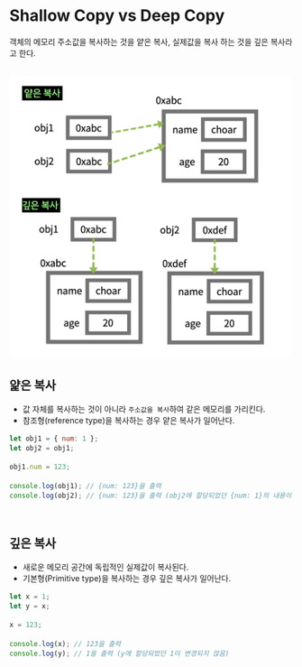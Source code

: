 # Shallow Copy vs Deep Copy

객체의 메모리 주소값을 복사하는 것을 얕은 복사, 실제값을 복사 하는 것을 깊은 복사라고 한다.

<br>

<img src="../images//javascript/image.png" width="500px"/>

<br>

## 얉은 복사

-   값 자체를 복사하는 것이 아니라 `주소값을 복사`하여 같은 메모리를 가리킨다.
-   참조형(reference type)을 복사하는 경우 얕은 복사가 일어난다.

```js
let obj1 = { num: 1 };
let obj2 = obj1;

obj1.num = 123;

console.log(obj1); // {num: 123}을 출력
console.log(obj2); // {num: 123}을 출력 (obj2에 할당되었던 {num: 1}의 내용이 obj1을 따라 변경)
```

<br>

## 깊은 복사

-   새로운 메모리 공간에 독립적인 실제값이 복사된다.
-   기본형(Primitive type)을 복사하는 경우 깊은 복사가 일어난다.

```js
let x = 1;
let y = x;

x = 123;

console.log(x); // 123을 출력
console.log(y); // 1을 출력 (y에 할당되었던 1이 변경되지 않음)
```

